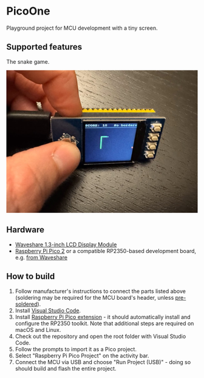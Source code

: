 # PicoOne

Playground project for MCU development with a tiny screen.

## Supported features

The snake game.

![](photos/snake.jpg)

## Hardware

* [Waveshare 1.3-inch LCD Display Module](https://www.waveshare.com/pico-lcd-1.3.htm)
* [Raspberry Pi Pico 2](https://www.raspberrypi.com/products/raspberry-pi-pico-2/) or a compatible RP2350-based development board, e.g. [from Waveshare](https://www.waveshare.com/product/raspberry-pi/boards-kits/rp2350-plus.htm?sku=29371)

## How to build

1. Follow manufacturer's instructions to connect the parts listed above
(soldering may be required for the MCU board's header, unless [pre-soldered](https://www.waveshare.com/product/raspberry-pi/boards-kits/raspberry-pi-pico-2.htm?sku=28572)).
2. Install [Visual Studio Code](https://code.visualstudio.com/Download).
3. Install [Raspberry Pi Pico extension](https://marketplace.visualstudio.com/items?itemName=raspberry-pi.raspberry-pi-pico) -
it should automatically install and configure the RP2350 toolkit. Note that additional steps are required on macOS and Linux.
4. Check out the repository and open the root folder with Visual Studio Code.
5. Follow the prompts to import it as a Pico project.
6. Select "Raspberry Pi Pico Project" on the activity bar.
6. Connect the MCU via USB and choose "Run Project (USB)" - doing so should build and flash the entire project.
